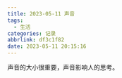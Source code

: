 ```yaml
---
title: 2023-05-11 声音
tags:
  - 生活
categories: 记录
abbrlink: df3c1f82
date: 2023-05-11 20:15:16
---
```


声音的大小很重要，声音影响人的思考。
